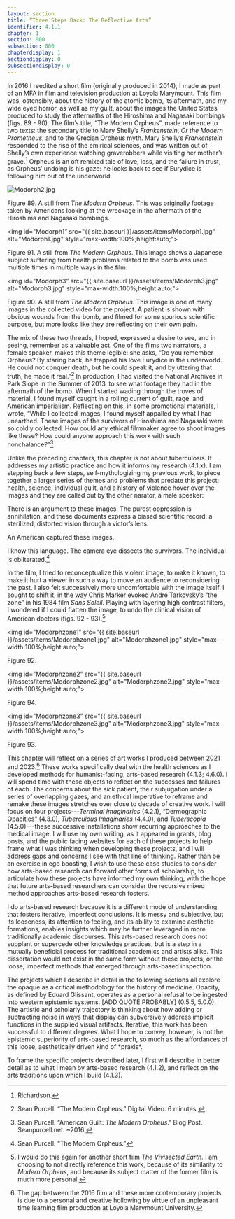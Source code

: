 ```yaml
---
layout: section
title: “Three Steps Back: The Reflective Arts”
identifier: 4.1.1
chapter: 1
section: 000
subsection: 000
chapterdisplay: 1
sectiondisplay: 0
subsectiondisplay: 0
---
```


In 2016 I reedited a short film (originally produced in 2014), I made as part of an MFA in film and television production at Loyola Marymount. This film was, ostensibly, about the history of the atomic bomb, its aftermath, and my wide eyed horror, as well as my guilt, about the images the United States produced to study the aftermaths of the Hiroshima and Nagasaki bombings (figs. 89 - 90). The film’s title, “The Modern Orpheus”, made reference to two texts: the secondary title to Mary Shelly’s *Frankenstein*, *Or the Modern Prometheus*, and to the Grecian Orpheus myth. Mary Shelly’s *Frankenstein* responded to the rise of the emirical sciences, and was written out of Shelly’s own experience watching graverobbers while visiting her mother’s grave.[^fn1] Orpheus is an oft remixed tale of love, loss, and the failure in trust, as Orpheus’ undoing is his gaze: he looks back to see if Eurydice is following him out of the underworld. 

<img id="Modorph2" src="{{ site.baseurl }}/assets/items/Modorph2.jpg" alt="Modorph2.jpg" style="max-width:100%;height:auto;">

Figure 89. A still from *The Modern Orpheus*. This was originally footage taken by Americans looking at the wreckage in the aftermath of the Hiroshima and Nagasaki bombings.

<img id="Modorph1” src="{{ site.baseurl }}/assets/items/Modorph1.jpg" alt="Modorph1.jpg" style="max-width:100%;height:auto;">

Figure 91. A still from *The Modern Orpheus*. This image shows a Japanese subject suffering from health problems related to the bomb was used multiple times in multiple ways in the film.

<img id="Modorph3” src="{{ site.baseurl }}/assets/items/Modorph3.jpg" alt="Modorph3.jpg" style="max-width:100%;height:auto;">

Figure 90. A still from *The Modern Orpheus*. This image is one of many images in the collected video for the project. A patient is shown with obvious wounds from the bomb, and filmed for some spurious scientific purpose, but more looks like they are reflecting on their own pain.

The mix of these two threads, I hoped, expressed a desire to see, and in seeing, remember as a valuable act. One of the films two narrators, a female speaker, makes this theme legible: she asks, “Do you remember Orpheus? By staring back, he trapped his love Eurydice in the underworld. He could not conquer death, but he could speak it, and by uttering that truth, he made it real.”[^fn2] In production, I had visited the National Archives in Park Slope in the Summer of 2013, to see what footage they had in the aftermath of the bomb. When I started wading through the troves of material, I found myself caught in a roiling current of guilt, rage, and American imperialism. Reflecting on this, in some promotional materials, I wrote,  “While I collected images, I found myself appalled by what I had unearthed. These images of the survivors of Hiroshima and Nagasaki were so coldly collected. How could any ethical filmmaker agree to shoot images like these? How could anyone approach this work with such nonchalance?”[^fn3]

Unlike the preceding chapters, this chapter is not about tuberculosis. It addresses my artistic practice and how it informs my research (4.1.x). I am stepping back a few steps, self-mythologizing my previous work, to piece together a larger series of themes and problems that predate this project: health, science, individual guilt, and a history of violence hover over the images  and they are called out by the other narator, a male speaker: 

There is an argument to these images. The purest oppression is annihilation, and these documents express a biased scientific record: a sterilized, distorted vision through a victor’s lens. 

An American captured these images.

I know this language. The camera eye dissects the survivors. The individual is obliterated.[^fn4] 

In the film, I tried to reconceptualize this violent image, to make it known, to make it hurt a viewer in such a way to move an audience to reconsidering the past. I also felt successively more uncomfortable with the image itself. I sought to shift it, in the way Chris Marker evoked André Tarkovsky’s “the zone” in his 1984 film *Sans Soleil*. Playing with layering high contrast filters, I wondered if I could flatten the image, to undo the clinical vision of American doctors (figs. 92 - 93).[^fn5]

<img id="Modorphzone1” src="{{ site.baseurl }}/assets/items/Modorphzone1.jpg" alt="Modorphzone1.jpg" style="max-width:100%;height:auto;”>

Figure 92.

<img id="Modorphzone2” src="{{ site.baseurl }}/assets/items/Modorphzone2.jpg" alt="Modorphzone2.jpg" style="max-width:100%;height:auto;">

Figure 94.

<img id="Modorphzone3” src="{{ site.baseurl }}/assets/items/Modorphzone3.jpg" alt="Modorphzone3.jpg" style="max-width:100%;height:auto;">

Figure 93. 

This chapter will reflect on a series of art works I produced between 2021 and 2023.[^fn6] These works specifically deal with the health sciences as I developed methods for humanist-facing, arts-based research (4.1.3; 4.6.0). I will spend time with these objects to reflect on the successes and failures of each. The concerns about the sick patient, their subjugation under a series of overlapping gazes, and an ethical imperative to reframe and remake these images stretches over close to decade of creative work. I will focus on four projects---*Terminal Imaginaries* (4.2.1), “Dermographic Opacities” (4.3.0),  *Tuberculous Imaginaries* (4.4.0), and *Tuberscopia* (4.5.0)---these successive installations show recurring approaches to the medical image. I will use my own writing, as it appeared in grants, blog posts, and the public facing websites for each of these projects to help frame what I was thinking when developing these projects, and I will address gaps and concerns I see with that line of thinking. Rather than be an exercise in ego boosting, I wish to use these case studies to consider how arts-based research can forward other forms of scholarship, to articulate how these projects have informed my own thinking, with the hope that future arts-based researchers can consider the recursive mixed method approaches arts-based research fosters.

I do arts-based research because it is a different mode of understanding, that fosters iterative, imperfect conclusions. It is messy and subjective, but its looseness, its attention to feeling, and its ability to examine aesthetic formations, enables insights which may be further leveraged in more traditionally academic discourses. This arts-based research does not supplant or supercede other knowledge practices, but is a step in a mutually beneficial process for traditional academics and artists alike. This dissertation would not exist in the same form without these projects, or the loose, imperfect methods that emerged through arts-based inspection.

The projects which I describe in detail in the following sections all explore the opaque as a critical methodology for the history of medicine. Opacity, as defined by Eduard Glissant, operates as a personal refusal to be ingested into western epistemic systems. [ADD QUOTE PROBABLY] (0.5.5, 5.0.0). The artistic and scholarly trajectory is thinking about how adding or subtracting noise in ways that display can subversively address implicit functions in the supplied visual artifacts. Iterative, this work has been successful to different degrees. What I hope to convey, however, is not the epistemic superiority of arts-based research, so much as the affordances of this loose, aesthetically driven kind of \*praxis\*.

To frame the specific projects described later, I first will describe in better detail as to what I mean by arts-based research (4.1.2), and reflect on the arts traditions upon which I build (4.1.3).	

[^fn1]: Richardson.

[^fn2]: Sean Purcell. “The Modern Orpheus.” Digital Video. 6 minutes.

[^fn3]: Sean Purcell. “American Guilt: *The Modern Orpheus*.” Blog Post. Seanpurcell.net. ~2016.

[^fn4]: Sean Purcell. “The Modern Orpheus.”

[^fn5]: I would do this again for another short film *The Vivisected Earth.* I am choosing to not directly reference this work, because of its similarity to *Modern Orpheus*, and because its subject matter of the former film is much more personal.

[^fn6]: The gap between the 2016 film and these more contemporary projects is due to a personal and creative hollowing by virtue of an unpleasant time learning film production at Loyola Marymount University.